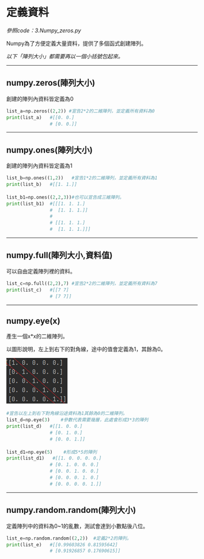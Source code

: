 # 定義資料
_參照code：3.Numpy_zeros.py_<br/>

Numpy為了方便定義大量資料，提供了多個函式創建陣列。

_以下「陣列大小」都需要再以一個小括號包起來。_

---

## numpy.zeros(陣列大小)
創建的陣列內資料皆定義為0
```python
list_a=np.zeros((2,2)) #宣告2*2的二維陣列，並定義所有資料為0
print(list_a)   #[[0. 0.]
                # [0. 0.]]
```

---

## numpy.ones(陣列大小)
創建的陣列內資料皆定義為1
```python
list_b=np.ones((1,2))   #宣告1*2的二維陣列，並定義所有資料為1
print(list_b)   #[[1. 1.]]

list_b1=np.ones((2,2,3))#也可以宣告成三維陣列。
print(list_b1)  #[[[1. 1. 1.]
                #  [1. 1. 1.]]
                #
                # [[1. 1. 1.]
                #  [1. 1. 1.]]]
```

---

## numpy.full(陣列大小,資料值)
可以自由定義陣列裡的資料。
```python
list_c=np.full((2,2),7) #宣告2*2的二維陣列，並定義所有資料為7
print(list_c)   #[[7 7]
                # [7 7]]
```

---

## numpy.eye(x)
產生一個x*x的二維陣列。

以圖形說明，左上到右下的對角線，途中的值會定義為1，其餘為0。

![eye](./IMG/NumpyEye.png)

```python 
#宣告以左上到右下對角線沿途資料為1其餘為0的二維陣列。
list_d=np.eye(3)    #參數代表需要幾層，此處會形成3*3的陣列
print(list_d)   #[[1. 0. 0.]
                # [0. 1. 0.]
                # [0. 0. 1.]]

list_d1=np.eye(5)    #形成5*5的陣列
print(list_d1)   #[[1. 0. 0. 0. 0.]
                # [0. 1. 0. 0. 0.]
                # [0. 0. 1. 0. 0.]
                # [0. 0. 0. 1. 0.]
                # [0. 0. 0. 0. 1.]]
```

---

## numpy.random.random(陣列大小)
定義陣列中的資料為0~1的亂數，測試會達到小數點後八位。
```python
list_e=np.random.random((2,2))  #定義2*2的陣列。
print(list_e)   #[[0.99603826 0.81595642]
                # [0.91926857 0.17690615]]
```